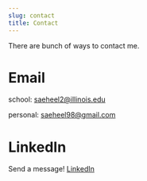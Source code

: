 ```yaml
---
slug: contact
title: Contact
---
```


There are bunch of ways to contact me.


# Email
school: saeheel2@illinois.edu

personal: saeheel98@gmail.com

# LinkedIn
Send a message!
[LinkedIn](https://www.linkedin.com/in/saeheel2/)
